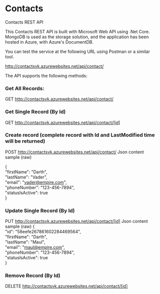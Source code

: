 # Contacts
Contacts REST API

This Contacts REST API is built with Microsoft Web API using .Net Core. MongoDB is used as the storage solution, and the application has been hosted in Azure, with Azure's DocumentDB.

You can test the service at the following URL using Postman or a similar tool.

http://contactsvk.azurewebsites.net/api/contact/

The API supports the following methods:

### Get All Records:
GET http://contactsvk.azurewebsites.net/api/contact/

### Get Single Record (By Id)
GET http://contactsvk.azurewebsites.net/api/contact/[id]

### Create record (complete record with Id and LastModified time will be returned)
POST http://contactsvk.azurewebsites.net/api/contact/
Json content sample (raw)

{  
  "firstName": "Darth",  
  "lastName": "Vader",  
  "email": "vader@empire.com",  
  "phoneNumber": "123-456-7894",  
  "statusIsActive": true  
}

### Update Single Record (By Id)
PUT http://contactsvk.azurewebsites.net/api/contact/[id]
Json content sample (raw)
{  
  "id": "58eefe267861602284469564",  
  "firstName": "Darth",  
  "lastName": "Maul",  
  "email": "maul@empire.com",  
  "phoneNumber": "123-456-7894",  
  "statusIsActive": true  
}

### Remove Record (By Id)
DELETE http://contactsvk.azurewebsites.net/api/contact/[id]
